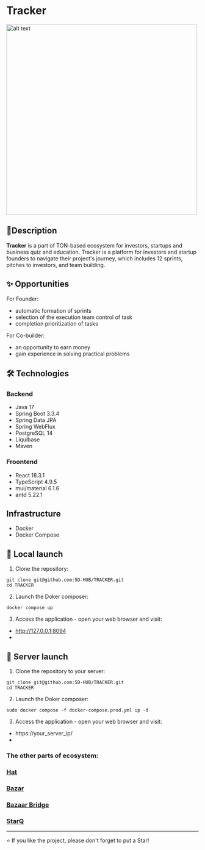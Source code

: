 # Tracker
<img src="https://s.iimg.su/s/22/2GdYHGGI9YQvoY1eEuXPAKsmB3BQZnM0JkssI7VK.png" alt="alt text" width="500"/>

## 📝Description

**Tracker** is a part of TON-based ecosystem for investors, startups and business quiz and education. Tracker is a platform for investors and startup founders to navigate their project's journey, which includes 12 sprints, pitches to investors, and team building.

## ✨ Opportunities
For Founder:
- automatic formation of sprints
- selection of the execution team control of task
- completion prioritization of tasks

For Co-builder:
- an opportunity to earn money
- gain experience in solving practical problems

## 🛠️ Technologies
### Backend
- Java 17
- Spring Boot 3.3.4
- Spring Data JPA
- Spring WebFlux
- PostgreSQL 14
- Liquibase
- Maven 

### Froontend
- React 18.3.1
- TypeScript 4.9.5
- mui/material 6.1.6
- antd 5.22.1

## Infrastructure
- Docker
- Docker Compose

## 🚀 Local launch

1. Clone the repository:
```
git clone git@github.com:5D-HUB/TRACKER.git
cd TRACKER
```
2. Launch the Doker composer:
```
docker compose up
```
3. Access the application - open your web browser and visit:

- http://127.0.0.1:8094
- 

## 🚀 Server launch
1. Clone the repository to your server:
```
git clone git@github.com:5D-HUB/TRACKER.git
cd TRACKER
```
2. Launch the Doker composer:
```
sudo docker compose -f docker-compose.prod.yml up -d
```

3. Access the application - open your web browser and visit:

- https://your_server_ip/
- 
### The other parts of ecosystem:

### [Hat](https://github.com/5D-HUB/HAT)

### [Bazar](https://github.com/5D-HUB/BAZAR)

### [Bazaar Bridge](https://github.com/5D-HUB/BAZAR-BRIDGE)

### [StarQ](https://github.com/5D-HUB/MAZE-HAT-AND-SWORD)

---
⭐️ If you like the project, please don't forget to put a Star!
